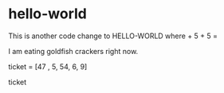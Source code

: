 # hello-world
 
 This is another code change to HELLO-WORLD
 where + 5 + 5 =
 
 I am eating goldfish crackers right now.

ticket = [47 , 5, 54, 6, 9]

ticket
